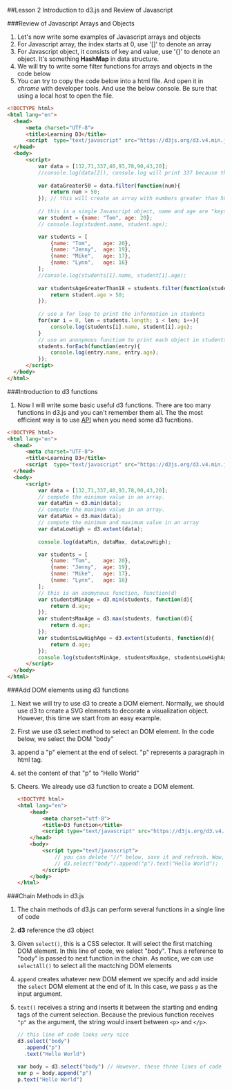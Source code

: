 ##Lesson 2 Introduction to d3.js and Review of Javascript

###Review of Javascript Arrays and Objects
1. Let's now write some examples of Javascript arrays and objects
  1. For Javascript array, the index starts at 0, use '[]' to denote an array
  2. For Javascript object, it consists of key and value, use '{}' to denote an object. It's something __HashMap__ in data structure.
  3. We will try to write some filter functions for arrays and objects in the code below
  4. You can try to copy the code below into a html file. And open it in _chrome_ with developer tools. And use the below console. Be sure that using a local host to open the file. 
  ```html
<!DOCTYPE html>
<html lang="en">
	<head>
		<meta charset="UTF-8">
		<title>Learning D3</title>
		<script  type="text/javascript" src="https://d3js.org/d3.v4.min.js"></script>
	</head>
	<body>
		<script>
			var data = [132,71,337,40,93,78,90,43,20];
			//console.log(data[2]), console.log will print 337 because the index of Javascript start at 0
			
			var dataGreater50 = data.filter(function(num){
				return num > 50;
			}); // this will create an array with numbers greater than 50
			
			// this is a single Javascript object, name and age are "keys", and Tom and 20 are "values"
			var student = {name: "Tom", age: 20}; 
			// console.log(student.name, student.age);

			var students = [
				{name: "Tom", 	 age: 20},
				{name: "Jenny",  age: 19},
				{name: "Mike", 	 age: 17},
				{name: "Lynn",	 age: 16}
			];
			//console.log(students[1].name, student[1].age);
			
			var studentsAgeGreaterThan18 = students.filter(function(student){
				return student.age > 50;
			});
			
			// use a for loop to print the information in students
			for(var i = 0, len = students.length; i < len; i++){
				console.log(students[i].name, student[i].age);
			}
			// use an anonymous functiom to print each object in students
			students.forEach(function(entry){ 
				console.log(entry.name, entry.age);
			});
		</script>	
	</body>
</html>
  ```

###Introduction to d3 functions
1. Now I will write some basic useful d3 functions. There are too many functions in d3.js and you can't remember them all. The the most efficient way is to use [API](https://github.com/d3/d3/blob/master/API.md) when you need some d3 fucntions. 
  ```html
<!DOCTYPE html>
<html lang="en">
	<head>
		<meta charset="UTF-8">
		<title>Learning D3</title>
		<script  type="text/javascript" src="https://d3js.org/d3.v4.min.js"></script>
	</head>
	<body>
		<script>
			var data = [132,71,337,40,93,78,90,43,20];
			// compute the minimum value in an array.
			var dataMin = d3.min(data);
			// compute the maximum value in an array.
			var dataMax = d3.max(data);
			// compute the minimum and maximum value in an array
			var dataLowHigh = d3.extent(data); 
			
			console.log(dataMin, dataMax, dataLowHigh);

			var students = [
				{name: "Tom", 	 age: 20},
				{name: "Jenny",  age: 19},
				{name: "Mike", 	 age: 17},
				{name: "Lynn",	 age: 16}
			];
			// this is an anomynous function, function(d)
			var studentsMinAge = d3.min(students, function(d){
				return d.age;
			});
			var studentsMaxAge = d3.max(students, function(d){
				return d.age;
			});
			var studentsLowHighAge = d3.extent(students, function(d){
				return d.age;
			});
			console.log(studentsMinAge, studentsMaxAge, studentsLowHighAge);
		</script>	
	</body>
</html>
  ```

###Add DOM elements using d3 functions
1. Next we will try to use d3 to create a DOM element. Normally, we should use d3 to create a SVG elements to decorate a visualization object. However, this time we start from an easy example.
2. First we use d3.select method to select an DOM element. In the code below, we select the DOM "body"
3. append a "p" element at the end of select. "p" represents a paragraph in html tag.
4. set the content of that "p" to "Hello World"
5. Cheers. We already use d3 function to create a DOM element.

	```html
	<!DOCTYPE html>
	<html lang="en">
	    <head>
	        <meta charset="utf-8">
	        <title>D3 function</title>
	        <script type="text/javascript" src="https://d3js.org/d3.v4.min.js"></script>
	    </head>
	    <body>
	        <script type="text/javascript">
	       		// you can delete "//" below, save it and refresh. Wow, the browser will show "Hello World"
				// d3.select("body").append("p").text("Hello World");
	        </script>
	    </body>
	</html>
	```

###Chain Methods in d3.js
1. The chain methods of d3.js can perform several functions in a single line of code
2. __d3__ reference the d3 object
3. Given ```select()```, this is a CSS selector. It will select the first matching DOM element. In this line of code, we select "body". Thus a reference to "body" is passed to next function in the chain. As notice, we can use ```selectAll()``` to select all the mactching DOM elements
4. ```append``` creates whatever new DOM element we specify and add inside the ```select``` DOM element at the end of it. In this case, we pass ```p``` as the input argument.
5. ```text()``` receives a string and inserts it between the starting and ending tags of the current selection. Because the previous function receives ```"p"``` as the argument, the string would insert between ```<p>``` and ```</p>```.

	```Javascript
	// this line of code looks very nice
	d3.select("body")  
	  .append("p")
	  .text("Hello World")
	
	var body = d3.select("body") // However, these three lines of code are a little messy
	var p = body.append("p")
	p.text("Hello World")
	```
